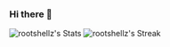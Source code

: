 ### Hi there 👋

![rootshellz's Stats](https://github-readme-stats.vercel.app/api?username=rootshellz&theme=tokyonight&show_icons=true&hide_border=true&count_private=true)
![rootshellz's Streak](https://github-readme-streak-stats.herokuapp.com/?user=rootshellz&theme=tokyonight&hide_border=true&count_private=true)

<!--
**rootshellz/rootshellz** is a ✨ _special_ ✨ repository because its `README.md` (this file) appears on your GitHub profile.

Here are some ideas to get you started:

- 🔭 I’m currently working on ...
- 🌱 I’m currently learning ...
- 👯 I’m looking to collaborate on ...
- 🤔 I’m looking for help with ...
- 💬 Ask me about ...
- 📫 How to reach me: ...
- 😄 Pronouns: ...
- ⚡ Fun fact: ...
-->
